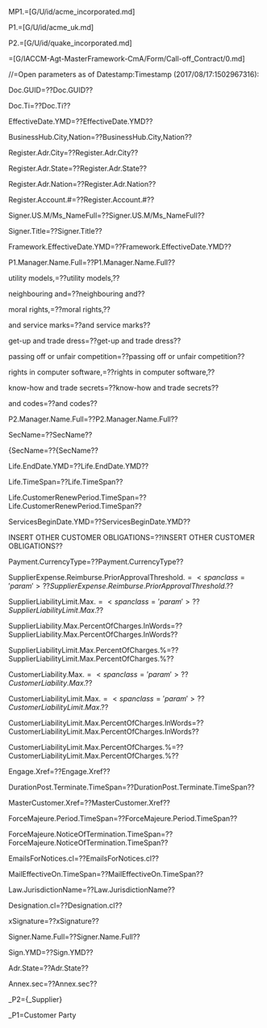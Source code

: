 MP1.=[G/U/id/acme_incorporated.md]

P1.=[G/U/id/acme_uk.md]

P2.=[G/U/id/quake_incorporated.md]

=[G/IACCM-Agt-MasterFramework-CmA/Form/Call-off_Contract/0.md]  

//=Open parameters as of Datestamp:Timestamp (2017/08/17:1502967316):

Doc.GUID=<span class='param'>??Doc.GUID??</span>

Doc.Ti=<span class='param'>??Doc.Ti??</span>

EffectiveDate.YMD=<span class='param'>??EffectiveDate.YMD??</span>

BusinessHub.City,Nation=<span class='param'>??BusinessHub.City,Nation??</span>

Register.Adr.City=<span class='param'>??Register.Adr.City??</span>

Register.Adr.State=<span class='param'>??Register.Adr.State??</span>

Register.Adr.Nation=<span class='param'>??Register.Adr.Nation??</span>

Register.Account.#=<span class='param'>??Register.Account.#??</span>

Signer.US.M/Ms_NameFull=<span class='param'>??Signer.US.M/Ms_NameFull??</span>

Signer.Title=<span class='param'>??Signer.Title??</span>

Framework.EffectiveDate.YMD=<span class='param'>??Framework.EffectiveDate.YMD??</span>

P1.Manager.Name.Full=<span class='param'>??P1.Manager.Name.Full??</span>

utility models,=<span class='param'>??utility models,??</span>

neighbouring and=<span class='param'>??neighbouring and??</span>

moral rights,=<span class='param'>??moral rights,??</span>

and service marks=<span class='param'>??and service marks??</span>

get-up and trade dress=<span class='param'>??get-up and trade dress??</span>

passing off or unfair competition=<span class='param'>??passing off or unfair competition??</span>

rights in computer software,=<span class='param'>??rights in computer software,??</span>

know-how and trade secrets=<span class='param'>??know-how and trade secrets??</span>

and codes=<span class='param'>??and codes??</span>

P2.Manager.Name.Full=<span class='param'>??P2.Manager.Name.Full??</span>

SecName=<span class='param'>??SecName??</span>

{SecName=<span class='param'>??{SecName??</span>

Life.EndDate.YMD=<span class='param'>??Life.EndDate.YMD??</span>

Life.TimeSpan=<span class='param'>??Life.TimeSpan??</span>

Life.CustomerRenewPeriod.TimeSpan=<span class='param'>??Life.CustomerRenewPeriod.TimeSpan??</span>

ServicesBeginDate.YMD=<span class='param'>??ServicesBeginDate.YMD??</span>

INSERT OTHER CUSTOMER OBLIGATIONS=<span class='param'>??INSERT OTHER CUSTOMER OBLIGATIONS??</span>

Payment.CurrencyType=<span class='param'>??Payment.CurrencyType??</span>

SupplierExpense.Reimburse.PriorApprovalThreshold.$=<span class='param'>??SupplierExpense.Reimburse.PriorApprovalThreshold.$??</span>

SupplierLiabilityLimit.Max.$=<span class='param'>??SupplierLiabilityLimit.Max.$??</span>

SupplierLiability.Max.PercentOfCharges.InWords=<span class='param'>??SupplierLiability.Max.PercentOfCharges.InWords??</span>

SupplierLiabilityLimit.Max.PercentOfCharges.%=<span class='param'>??SupplierLiabilityLimit.Max.PercentOfCharges.%??</span>

CustomerLiability.Max.$=<span class='param'>??CustomerLiability.Max.$??</span>

CustomerLiabilityLimit.Max.$=<span class='param'>??CustomerLiabilityLimit.Max.$??</span>

CustomerLiabilityLimit.Max.PercentOfCharges.InWords=<span class='param'>??CustomerLiabilityLimit.Max.PercentOfCharges.InWords??</span>

CustomerLiabilityLimit.Max.PercentOfCharges.%=<span class='param'>??CustomerLiabilityLimit.Max.PercentOfCharges.%??</span>

Engage.Xref=<span class='param'>??Engage.Xref??</span>

DurationPost.Terminate.TimeSpan=<span class='param'>??DurationPost.Terminate.TimeSpan??</span>

MasterCustomer.Xref=<span class='param'>??MasterCustomer.Xref??</span>

ForceMajeure.Period.TimeSpan=<span class='param'>??ForceMajeure.Period.TimeSpan??</span>

ForceMajeure.NoticeOfTermination.TimeSpan=<span class='param'>??ForceMajeure.NoticeOfTermination.TimeSpan??</span>

EmailsForNotices.cl=<span class='param'>??EmailsForNotices.cl??</span>

MailEffectiveOn.TimeSpan=<span class='param'>??MailEffectiveOn.TimeSpan??</span>

Law.JurisdictionName=<span class='param'>??Law.JurisdictionName??</span>

Designation.cl=<span class='param'>??Designation.cl??</span>

xSignature=<span class='param'>??xSignature??</span>

Signer.Name.Full=<span class='param'>??Signer.Name.Full??</span>

Sign.YMD=<span class='param'>??Sign.YMD??</span>

Adr.State=<span class='param'>??Adr.State??</span>

Annex.sec=<span class='param'>??Annex.sec??</span>

_P2=<span id="Def.Supplier.sec">{_Supplier}</span>

_P1=<span id="Def.Customer.sec">Customer Party</span>